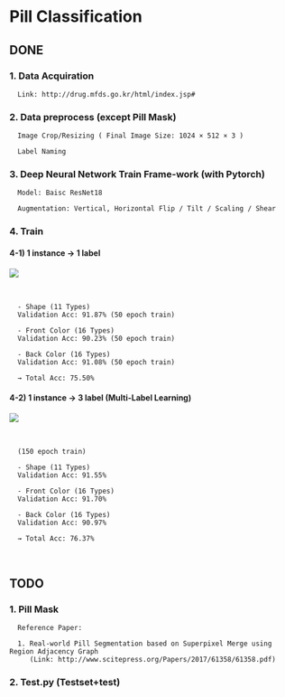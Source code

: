 # Pill Classification

## DONE

### 1. Data Acquiration

      Link: http://drug.mfds.go.kr/html/index.jsp#

### 2. Data preprocess (except Pill Mask)

      Image Crop/Resizing ( Final Image Size: 1024 × 512 × 3 )

      Label Naming

### 3. Deep Neural Network Train Frame-work (with Pytorch)

      Model: Baisc ResNet18
      
      Augmentation: Vertical, Horizontal Flip / Tilt / Scaling / Shear

### 4. Train 



#### 4-1) 1 instance → 1 label

![](https://i.imgur.com/yfpsIY4.png)

<br>

      - Shape (11 Types) 
      Validation Acc: 91.87% (50 epoch train)

      - Front Color (16 Types) 
      Validation Acc: 90.23% (50 epoch train)

      - Back Color (16 Types)
      Validation Acc: 91.08% (50 epoch train)
   
      → Total Acc: 75.50% 
      
      
#### 4-2) 1 instance → 3 label (Multi-Label Learning)

![](https://i.imgur.com/D9EF3iC.png)

<br>

      (150 epoch train)
      
      - Shape (11 Types) 
      Validation Acc: 91.55% 

      - Front Color (16 Types) 
      Validation Acc: 91.70% 

      - Back Color (16 Types)
      Validation Acc: 90.97%

      → Total Acc: 76.37% 
<br>

## TODO 

### 1. Pill Mask 
      Reference Paper: 
      
      1. Real-world Pill Segmentation based on Superpixel Merge using Region Adjacency Graph
         (Link: http://www.scitepress.org/Papers/2017/61358/61358.pdf)



### 2. Test.py (Testset+test)
